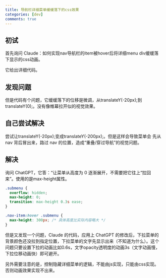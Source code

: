 ```yaml
---
title: 导航栏详细菜单缓缓落下的css效果
categories: [dev]
comments: true
---
```


## 初试

首先询问 Claude：如何实现nav导航栏的item被hover后将详细menu div缓缓落下显示的css动画。

它给出详细代码。

## 发现问题

但是代码有个问题，它缓缓落下的位移是微调，从translateY(-20px);到translateY(0);。没有像帷幕拉开似的视觉效果。

## 自己尝试解决 

尝试让translateY(-20px);变成translateY(-200px);。但是这样会导致菜单会 先从 nav 背后冒出来，路过 nav 的位置，造成“重叠/穿过导航”的视觉问题。

## 解决

询问 ChatGPT，它答：“让菜单从高度为 0 逐渐展开，不需要把它往上“拉回来”。使用的是max-height属性。

```css
.submenu {
  overflow: hidden;
  max-height: 0;
  transition: max-height 0.3s ease;
}

.nav-item:hover .submenu {
  max-height: 300px; /* 具体高度比实际内容略大 */
}
```

但是又发现一个问题，Claude 的代码，应用上 ChatGPT 的修改后，下拉菜单的背景颜色还没拉到指定位置，下拉菜单的文字先显示出来（不知道为什么）。这个问题只要设置下拉的动画比如0.6s，文字opacity透明度的动画3s（文字动画慢，下拉位移动画快）即可避开。

另外需要注意的是，控制隐藏详细菜单的逻辑，不能由js实现，只能由css实现。否则动画效果实现不出来。